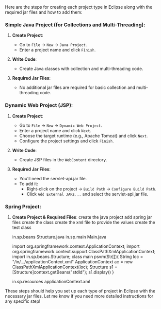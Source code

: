 Here are the steps for creating each project type in Eclipse along with the required jar files and how to add them:

### Simple Java Project (for Collections and Multi-Threading):
1. **Create Project**:
   - Go to `File` -> `New` -> `Java Project`.
   - Enter a project name and click `Finish`.

2. **Write Code**:
   - Create Java classes with collection and multi-threading code.

3. **Required Jar Files**:
   - No additional jar files are required for basic collection and multi-threading code.

### Dynamic Web Project (JSP):
1. **Create Project**:
   - Go to `File` -> `New` -> `Dynamic Web Project`.
   - Enter a project name and click `Next`.
   - Choose the target runtime (e.g., Apache Tomcat) and click `Next`.
   - Configure the project settings and click `Finish`.

2. **Write Code**:
   - Create JSP files in the `WebContent` directory.

3. **Required Jar Files**:
   - You'll need the servlet-api.jar file.
   - To add it:
     - Right-click on the project -> `Build Path` -> `Configure Build Path`.
     - Click `Add External JARs...` and select the servlet-api.jar file.

### Spring Project:
1. **Create Project &** **Required Files**:
   create the java project
   add spring jar files
   create the class
   create the xml file to provide the values
   create the test class

   in.sp.beans
      Structure.java
   in.sp.main
      Main.java

   import org.springframework.context.ApplicationContext;
   import org.springframework.context.support.ClassPathXmlApplicationContext;
   import in.sp.beans.Structure;
   class main
   psvm(Str[]){
   String loc = "/in/.../applicationContext.xml"
   ApplicationContext ac = new ClassPathXmlApplicationContext(loc);
   Structure s1 = [Structure]context.getBeans("stdId");
   s1.display()
   }
   
   in.sp.resources
      applicationContext.xml
   <?xml version="1.0" encoding="UTF-8"?>  
<beans  
    xmlns="http://www.springframework.org/schema/beans"  
    xmlns:xsi="http://www.w3.org/2001/XMLSchema-instance"  
    xmlns:p="http://www.springframework.org/schema/p"  
    xsi:schemaLocation="http://www.springframework.org/schema/beans  
               http://www.springframework.org/schema/beans/spring-beans-3.0.xsd">  
  
<bean id="studentbean" class="com.javatpoint.Student">  
<property name="name" value=""></property>  
</bean>  
  
</beans>  

These steps should help you set up each type of project in Eclipse with the necessary jar files. Let me know if you need more detailed instructions for any specific step!

